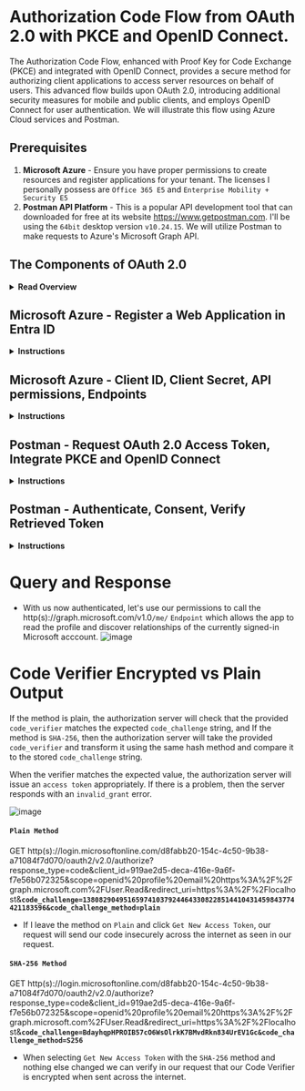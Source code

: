 # Authorization Code Flow from OAuth 2.0 with PKCE and OpenID Connect.

The Authorization Code Flow, enhanced with Proof Key for Code Exchange (PKCE) and integrated with OpenID Connect, provides a secure method for authorizing client applications to access server resources on behalf of users. This advanced flow builds upon OAuth 2.0, introducing additional security measures for mobile and public clients, and employs OpenID Connect for user authentication. We will illustrate this flow using Azure Cloud services and Postman.

## Prerequisites

1. **Microsoft Azure** - Ensure you have proper permissions to create resources and register applications for your tenant. The licenses I personally possess are `Office 365 E5` and `Enterprise Mobility + Security E5`
2. **Postman API Platform** - This is a popular API development tool that can downloaded for free at its website https://www.getpostman.com. I'll be using the `64bit` desktop version `v10.24.15`. We will utilize Postman to make requests to Azure's Microsoft Graph API.

## **The Components of OAuth 2.0**

<details><summary><b>Read Overview</b></summary>

#### **`Resources`**

* The digital assets or services the user grants access to via OAuth 2.0. Resources are hosted by Resource Servers, which require valid access tokens for data access.

#### **`Resource Owners`**

* Individuals or entities that have the authority to grant access to their resources. In most cases, the resource owner is the end-user.

#### **`Clients`**

* Applications requesting access to resources on behalf of the Resource Owner. Clients are authenticated by the Authorization Server and authorized by the Resource Owner to access specified resources.

#### **`Authorization Server`**

* The server that issues access tokens to clients after successfully authenticating the Resource Owner and obtaining authorization. It plays a critical role in the OAuth 2.0 security framework, ensuring that access to resources is granted only to clients with proper authorization from the Resource Owners.
* **Authorization Endpoint** `/auth` initiates the flow. Clients request this endpoint with parameters like `response_type=code`, `client_id`, `redirect_uri`, `scope`, `state`, and `code_challenge`.
* **Token Endpoint** `/token` exchanges the `authorization code` for tokens. The request includes `grant_type=authorization_code`, `code`, `redirect_uri`, `client_id`, and `code_verifier`.
* **Userinfo Endpoint** `/userinfo` when accessed with an access token, returns `claims` about the authenticated user.

#### **`Tokens`** - Strings representing the granted permissions.

* **Access Token**: Enables access to the user's data via the Authorization: `Bearer <token>` header in API requests.
* **Refresh Token**: Used to renew an access token via the token endpoint with `grant_type=refresh_token`, without the user's interaction.
* **ID tokens**: Issued by the authorization server to the client application. Clients use ID tokens when signing in users and to get basic information about them.

#### **`Grants`**

* **Authorization Code Grant**: Involves redirecting the user to the authorization endpoint, obtaining an authorization code, and exchanging the code for tokens at the token endpoint.
* **Client Credentials Grant**: Used for server-to-server communication where the application acts on its own behalf. Access is granted based on the authorization of the client, not the end user
* **Resource Owner Password Credentials Grant**: Allows direct exchange of user credentials for access tokens. Recommended only for trusted clients, as it exposes the user's password.
* **Implicit Grant**: Optimized for clients implemented in a browser using a scripting language. Deprecated in OAuth 2.1 due to security vulnerabilities.

#### **`Scope`** - Defines the level of access the application requests.

* Expressed in `space-delimited strings`, such as `scope=openid profile email`, determining which resources the application can access and actions it can perform.

#### **`Proof Key for Code Exchange (PKCE)`** - Enhances security for public clients.

* Uses `code_challenge` and `code_challenge_method` during the authorization request, and `code_verifier` in the token exchange process to mitigate interception attacks.

#### **`OpenID Connect (OIDC)`** - An authentication and authorization layer built on top of OAuth 2.0, incompatible with OAuth 1.0

* Utilizes `ID Tokens`, returned along with the `access token`, containing claims about the authentication of the user.

</details>

## Microsoft Azure - Register a Web Application in Entra ID

<details><summary><b>Instructions</b></summary>

`````diff
1. Sign in to the Microsoft Entra admin center as at least a Cloud Application Administrator.
2. Browse to Identity > Applications > App registrations and select New Registration.
`````

![image](https://github.com/acfriday/todolist-webapp-flask-sqlite3/assets/82184168/86e397ac-3102-4156-a5c9-92e04ab7c499)

`````diff
4. Enter a display Name for your application.
5. We'll select the default single-tenant option.
6. Select Web as our platform with 'https://localhost' as our redirect URI.
7. Complete this step by selecting Register.
`````

![image](https://github.com/acfriday/todolist-webapp-flask-sqlite3/assets/82184168/b0913646-6c21-4374-a599-d3ddba9b7171)

</details>

## Microsoft Azure - Client ID, Client Secret, API permissions, Endpoints

<details><summary><b>Instructions</b></summary>

`````diff
1. We'll need to note our app's Client ID from the Entra ID Overview tab under App Registrations for late use
`````

![image](https://github.com/acfriday/auth-code-flow-postman-azure/assets/82184168/8978643a-7391-4dac-81d1-ea33ab743776)

`````diff
2. Next we'll retrieve our Client Secret. Select Certificates & secrets > Client secrets > New client secret.
Click Add to save your Client Secret. I chose the default expiry time after selecting new client secret,
we'll need to retrieve this secret again later.

3. I'll be deleting this Client Secret from my account before posting it publicly here.

    Important! Record the secret's value for later use This secret value
    is never displayed again after you leave this webpage.
`````
![image](https://github.com/acfriday/todolist-webapp-flask-sqlite3/assets/82184168/ec90405d-b77b-4250-a2ff-61184e80dc26)

`````diff
4. Now let's check the API permissions tab and verify that our app has the default access of User.Read
for the Microsoft Graph API resource that we'll be querying.
`````

![image](https://github.com/acfriday/todolist-webapp-flask-sqlite3/assets/82184168/204c2521-11a1-45fa-8cf8-60066ccd316f)
`````diff
5. Finally we'll need to retrieve the Azure REST Endpoints we'll send out requests towards.
The Authorization Endpoint (OAuth 2.0 authorization endpoint (v2))
and Token Endpoint (OAuth 2.0 token endpoint (v2)) are what we'll copy from here.
`````
![image](https://github.com/acfriday/auth-code-flow-postman-azure/assets/82184168/cd9634f8-132f-45cc-a497-d3bba8c75bf3)


</details>

## Postman - Request OAuth 2.0 Access Token, Integrate PKCE and OpenID Connect

<details><summary><b>Instructions</b></summary>

`````diff
1. In Postman, create a new Request and navigate to the Authorization tab and select OAuth 2.0 as the auth type
`````

![image](https://github.com/acfriday/todolist-webapp-flask-sqlite3/assets/82184168/5a7eab8f-f740-45e3-a6e5-e9020891d38a)

`````diff
2. This is where we'll input data for the values below:
`````

* Token Name: `Any name of your personal choice`
* Grant Type: `Authorization Code (With PKCE)`
* Callback URL: `https://localhost`
* Auth URL: `Entra ID > App Registrations > your app > Overview > Endpoints`
* Access Token URL: `Entra ID > App Registrations > your app > Overview > Endpoints`
* Client ID: `Entra ID > App Registrations > your app > Overview`
* Client Secret: `Entra ID > App Registrations > your app > Certificates & secrets`
* Code Challenge Method: `SHA265` `(to encrypt the randomly generated Code Verifier below)`
* Code Verifier: `1380829049516597410379244643308228514410431459843774421183596`
* Scope: `openid` `profile` `email` `https://graph.microsoft.com/user.read`

`````diff
  Note! Remember that our 'Scope' values should be space-delimited
`````

![image](https://github.com/acfriday/auth-code-flow-postman-azure/assets/82184168/94181010-fb2c-4cfd-9b80-fbc9f6d63538)

`````diff
3. Scroll to the bottom and click Get New Access Token
`````

![image](https://github.com/acfriday/auth-code-flow-postman-azure/assets/82184168/ce6fdca9-c21c-4b69-992c-853c307553c3)

</details>

## Postman - Authenticate, Consent, Verify Retrieved Token

<details><summary><b>Instructions</b></summary>

`````diff
1. You should receive a pop from Microsoft after clicking Get New Access Token, input your credentials to
authentication with Microsoft with an account from your tenant where this app is registered
`````

![image](https://github.com/acfriday/auth-code-flow-postman-azure/assets/82184168/b028748e-1391-46bc-a7bd-ab645e0ed142)

`````diff
2. After successful authentication you should receive the following acknowledgement, click Proceed here.
`````
![image](https://github.com/acfriday/auth-code-flow-postman-azure/assets/82184168/b030e627-430f-4d7a-865d-760298adba22)


`````diff
3. You should be presented with your token's details, go ahead and use this token.
`````
![image](https://github.com/acfriday/auth-code-flow-postman-azure/assets/82184168/c57fe7a3-81f4-446f-8386-7afede714b10)


`````diff
4. Scroll to the top of Postman to verify our named token is being used for our request
`````

![image](https://github.com/acfriday/auth-code-flow-postman-azure/assets/82184168/39c870d4-44a3-45f9-8515-03c6973ef89d)
</details>

# Query and Response
* With us now authenticated, let's use our permissions to call the http(s)://graph.microsoft.com/v1.0`/me/` `Endpoint` which allows the app to read the profile and discover relationships of the currently signed-in Microsoft acccount.
![image](https://github.com/acfriday/auth-code-flow-postman-azure/assets/82184168/e1c8baab-15d4-487a-b816-c6dea6ecbc31)

# Code Verifier Encrypted vs Plain Output
If the method is plain, the authorization server will check that the provided `code_verifier` matches the expected `code_challenge` string, and If the method is `SHA-256`, then the authorization server will take the provided `code_verifier` and transform it using the same hash method and compare it to the stored `code_challenge` string.

When the verifier matches the expected value, the authorization server will issue an `access token` appropriately. If there is a problem, then the server responds with an `invalid_grant` error.

![image](https://github.com/acfriday/auth-code-flow-postman-azure/assets/82184168/157eb680-227c-4313-aec8-a900893280a0)

#### `Plain Method`
GET http(s)://login.microsoftonline.com/d8fabb20-154c-4c50-9b38-a71084f7d070/oauth2/v2.0/authorize?response_type=code&client_id=919ae2d5-deca-416e-9a6f-f7e56b072325&scope=openid%20profile%20email%20https%3A%2F%2Fgraph.microsoft.com%2FUser.Read&redirect_uri=https%3A%2F%2Flocalhost&**`code_challenge=1380829049516597410379244643308228514410431459843774421183596&code_challenge_method=plain`**
* If I leave the method on `Plain` and click `Get New Access Token`, our request will send our code insecurely across the internet as seen in our request.

#### `SHA-256 Method`
GET http(s)://login.microsoftonline.com/d8fabb20-154c-4c50-9b38-a71084f7d070/oauth2/v2.0/authorize?response_type=code&client_id=919ae2d5-deca-416e-9a6f-f7e56b072325&scope=openid%20profile%20email%20https%3A%2F%2Fgraph.microsoft.com%2FUser.Read&redirect_uri=https%3A%2F%2Flocalhost&**`code_challenge=BdayhqpHPROIB57cO6WsOlrkK7BMvdRkn834UrEV1Gc&code_challenge_method=S256`**
* When selecting `Get New Access Token` with the `SHA-256` method and nothing else changed we can verify in our request that our Code Verifier is encrypted when sent across the internet.
